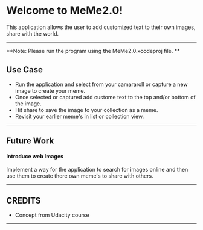 Welcome to MeMe2.0!
===================

This application allows the user to add customized text to their own images, share with the world.


----------

**Note: Please run the program using the MeMe2.0.xcodeproj file. **


Use Case
-------------
- Run the application and select from your camararoll or capture a new image to create your meme.
- Once selected or captured add custome text to the top and/or bottom of the image.
- Hit share to save the image to your collection as a meme.
- Revisit your earlier meme's in list or collection view.

----------

Future Work
-------------

#### <i class="icon-file"></i> Introduce web Images

Implement a way for the application to search for images online and then use them to create there own meme's to share with others.

----------

CREDITS
-------
- Concept from Udacity course

----------
